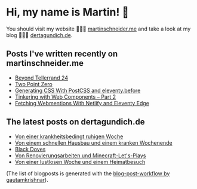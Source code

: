 # Hi, my name is Martin! 👋 
You should visit my website 👨🏼‍💻  [martinschneider.me](https://martinschneider.me) and take a look at my blog 🤷🏼‍♂️ [dertagundich.de](https://www.dertagundich.de).

## Posts I've written recently on martinschneider.me
<!-- MSME-POST-LIST:START -->
- [Beyond Tellerrand 24](https://martinschneider.me/articles/beyond-tellerrand-24/)
- [Two Point Zero](https://martinschneider.me/articles/two-point-zero/)
- [Generating CSS With PostCSS and eleventy.before](https://martinschneider.me/articles/generating-css-with-postcss-and-eleventy-before/)
- [Tinkering with Web Components – Part 2](https://martinschneider.me/articles/tinkering-with-web-components-part-2/)
- [Fetching Webmentions With Netlify and Eleventy Edge](https://martinschneider.me/articles/fetching-webmentions-with-netlify-and-eleventy-edge/)
<!-- MSME-POST-LIST:END -->

## The latest posts on dertagundich.de
<!-- DTUI-POST-LIST:START -->
- [Von einer krankheitsbedingt ruhigen Woche](https://www.dertagundich.de/2025/02/von-einer-krankheitsbedingt-ruhigen-woche)
- [Von einem schnellen Hausbau und einem kranken Wochenende](https://www.dertagundich.de/2025/02/von-einem-schnellen-hausbau-und-einem-kranken-wochenende)
- [Black Doves](https://www.dertagundich.de/2025/02/black-doves)
- [Von Renovierungsarbeiten und Minecraft-Let&#39;s-Plays](https://www.dertagundich.de/2025/02/von-renovierungsarbeiten-und-minecraft-let-s-plays)
- [Von einer lustlosen Woche und einem Heimatbesuch](https://www.dertagundich.de/2025/01/von-einer-lustlosen-woche-und-einem-heimatbesuch)
<!-- DTUI-POST-LIST:END -->

(The list of blogposts is generated with the [blog-post-workflow by gautamkrishnar](https://github.com/gautamkrishnar/blog-post-workflow)).
